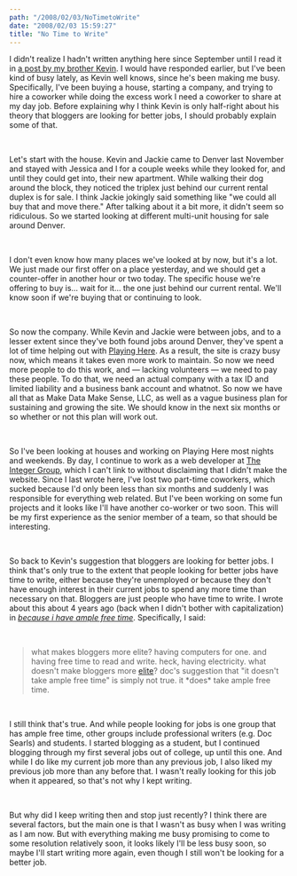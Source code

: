 ```yaml
---
path: "/2008/02/03/NoTimetoWrite" 
date: "2008/02/03 15:59:27" 
title: "No Time to Write" 
---
```

<p>I didn't realize I hadn't written anything here since September until I read it in <a href="http://www.sidewalktheory.com/node/399">a post by my brother Kevin</a>. I would have responded earlier, but I've been kind of busy lately, as Kevin well knows, since he's been making me busy. Specifically, I've been buying a house, starting a company, and trying to hire a coworker while doing the excess work I need a coworker to share at my day job. Before explaining why I think Kevin is only half-right about his theory that bloggers are looking for better jobs, I should probably explain some of that.</p><br><p>Let's start with the house. Kevin and Jackie came to Denver last November and stayed with Jessica and I for a couple weeks while they looked for, and until they could get into, their new apartment. While walking their dog around the block, they noticed the triplex just behind our current rental duplex is for sale. I think Jackie jokingly said something like "we could all buy that and move there." After talking about it a bit more, it didn't seem so ridiculous. So we started looking at different multi-unit housing for sale around Denver.</p><br><p>I don't even know how many places we've looked at by now, but it's a lot. We just made our first offer on a place yesterday, and we should get a counter-offer in another hour or two today. The specific house we're offering to buy is&#8230; wait for it&#8230; the one just behind our current rental. We'll know soon if we're buying that or continuing to look.</p><br><p>So now the company. While Kevin and Jackie were between jobs, and to a lesser extent since they've both found jobs around Denver, they've spent a lot of time helping out with <a href="http://playinghere.com/">Playing Here</a>. As a result, the site is crazy busy now, which means it takes even more work to maintain. So now we need more people to do this work, and &#8212; lacking volunteers &#8212; we need to pay these people. To do that, we need an actual company with a tax ID and limited liability and a business bank account and whatnot. So now we have all that as Make Data Make Sense, LLC, as well as a vague business plan for sustaining and growing the site. We should know in the next six months or so whether or not this plan will work out.</p><br><p>So I've been looking at houses and working on Playing Here most nights and weekends. By day, I continue to work as a web developer at <a href="http://integer.com/">The Integer Group</a>, which I can't link to without disclaiming that I didn't make the website. Since I last wrote here, I've lost two part-time coworkers, which sucked because I'd only been less than six months and suddenly I was responsible for everything web related. But I've been working on some fun projects and it looks like I'll have another co-worker or two soon. This will be my first experience as the senior member of a team, so that should be interesting.</p><br><p>So back to Kevin's suggestion that bloggers are looking for better jobs. I think that's only true to the extent that people looking for better jobs have time to write, either because they're unemployed or because they don't have enough interest in their current jobs to spend any more time than necessary on that. Bloggers are just people who have time to write. I wrote about this about 4 years ago (back when I didn't bother with capitalization) in <cite><a href="http://typewriting.org/2003/09/04/because_i_have_ample_free_time/#content">because i have ample free time</a></cite>. Specifically, I said:</p><br><blockquote><p>what makes bloggers more elite? having computers for one. and having free time to read and write. heck, having electricity. what doesn't make bloggers more <a href="http://www.globalrichlist.com/">elite</a>? doc's suggestion that "it doesn't take ample free time" is simply not true. it *does* take ample free time.</p></blockquote><br><p>I still think that's true. And while people looking for jobs is one group that has ample free time, other groups include professional writers (e.g. Doc Searls) and students. I started blogging as a student, but I continued blogging through my first several jobs out of college, up until this one. And while I do like my current job more than any previous job, I also liked my previous job more than any before that. I wasn't really looking for this job when it appeared, so that's not why I kept writing.</p><br><p>But why did I keep writing then and stop just recently? I think there are several factors, but the main one is that I wasn't as busy when I was writing as I am now. But with everything making me busy promising to come to some resolution relatively soon, it looks likely I'll be less busy soon, so maybe I'll start writing more again, even though I still won't be looking for a better job.</p>